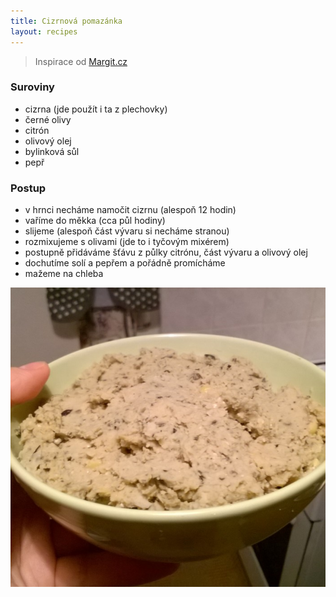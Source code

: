 ```yaml
---
title: Cizrnová pomazánka
layout: recipes
---
```


> Inspirace od [Margit.cz](http://www.margit.cz/co-na-snidane-a-svaciny/)

### Suroviny
- cizrna (jde použít i ta z plechovky)
- černé olivy
- citrón
- olivový olej
- bylinková sůl
- pepř

### Postup
- v hrnci necháme namočit cizrnu (alespoň 12 hodin)
- vaříme do měkka (cca půl hodiny)
- slijeme (alespoň část vývaru si necháme stranou)
- rozmixujeme s olivami (jde to i tyčovým mixérem)
- postupně přidáváme šťávu z půlky citrónu, část vývaru a olivový olej
- dochutíme solí a pepřem a pořádně promícháme
- mažeme na chleba

![Pomazánka](/fotky/cizrnova-pomazanka-1.jpg)
